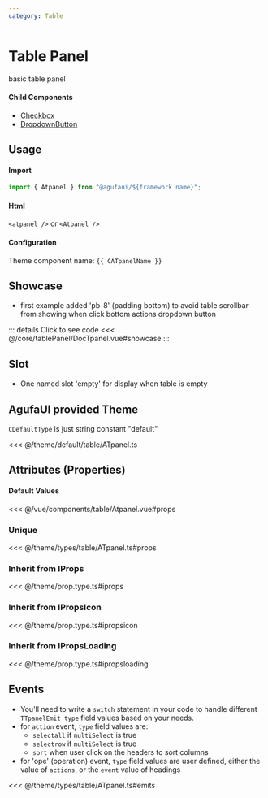 ```yaml
---
category: Table
---
```


<script setup>
import { CATpanelName } from '@agufaui/theme'
</script>

# Table Panel

basic table panel

#### Child Components

- [Checkbox](/core/checkbox/)
- [DropdownButton](/core/dropdown/)

## Usage

#### Import

```ts
import { Atpanel } from "@agufaui/${framework name}";
```

#### Html

`<atpanel />` or `<Atpanel />`

#### Configuration

Theme component name: `{{ CATpanelName }}`

## Showcase

- first example added 'pb-8' (padding bottom) to avoid table scrollbar from showing when click bottom actions dropdown button

<DocTpanel />

::: details Click to see code
<<< @/core/tablePanel/DocTpanel.vue#showcase
:::

## Slot

- One named slot 'empty' for display when table is empty

## AgufaUI provided Theme

`CDefaultType` is just string constant "default"

<<< @/theme/default/table/ATpanel.ts

## Attributes (Properties)

#### Default Values

<<< @/vue/components/table/Atpanel.vue#props

### Unique

<<< @/theme/types/table/ATpanel.ts#props

### Inherit from IProps

<<< @/theme/prop.type.ts#iprops

### Inherit from IPropsIcon

<<< @/theme/prop.type.ts#ipropsicon

### Inherit from IPropsLoading

<<< @/theme/prop.type.ts#ipropsloading

## Events

- You'll need to write a `switch` statement in your code to handle different `TTpanelEmit type` field values based on your needs.
- for `action` event, `type` field values are:
  - `selectall` if `multiSelect` is true
  - `selectrow` if `multiSelect` is true
  - `sort` when user click on the headers to sort columns
- for 'ope' (operation) event, `type` field values are user defined, either the value of `actions`, or the `event` value of headings

<<< @/theme/types/table/ATpanel.ts#emits
